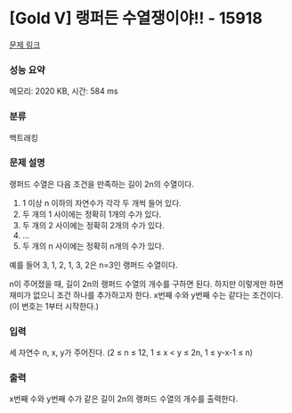 # [Gold V] 랭퍼든 수열쟁이야!! - 15918 

[문제 링크](https://www.acmicpc.net/problem/15918) 

### 성능 요약

메모리: 2020 KB, 시간: 584 ms

### 분류

백트래킹

### 문제 설명

<p>랭퍼드 수열은 다음 조건을 만족하는 길이 2n의 수열이다.</p>

<ol>
	<li>1 이상 n 이하의 자연수가 각각 두 개씩 들어 있다.</li>
	<li>두 개의 1 사이에는 정확히 1개의 수가 있다.</li>
	<li>두 개의 2 사이에는 정확히 2개의 수가 있다.</li>
	<li>...</li>
	<li>두 개의 n 사이에는 정확히 n개의 수가 있다.</li>
</ol>

<p>예를 들어 3, 1, 2, 1, 3, 2은 n=3인 랭퍼드 수열이다.</p>

<p>n이 주어졌을 때, 길이 2n의 랭퍼드 수열의 개수를 구하면 된다. 하지만 이렇게만 하면 재미가 없으니 조건 하나를 추가하고자 한다. x번째 수와 y번째 수는 같다는 조건이다. (이 번호는 1부터 시작한다.)</p>

### 입력 

 <p>세 자연수 n, x, y가 주어진다. (2 ≤ n ≤ 12, 1 ≤ x < y ≤ 2n, 1 ≤ y-x-1 ≤ n)</p>

### 출력 

 <p>x번째 수와 y번째 수가 같은 길이 2n의 랭퍼드 수열의 개수를 출력한다.</p>

